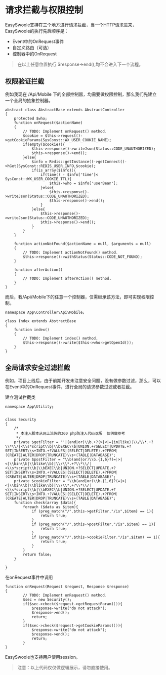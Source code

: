 # 请求拦截与权限控制
EasySwoole支持在三个地方进行请求拦截，当一个HTTP请求进来，EasySwoole的执行先后顺序是：
- Event中的OnRequest事件
- 自定义路由（可选）
- 控制器中的OnRequest

> 在以上任意位置执行 $response->end(),均不会进入下一个流程。

## 权限验证拦截
例如我现在 /Api/Mobile 下的全部控制器，均需要做权限控制，那么我们先建立一个全局的抽象控制器。
```
abstract class AbstractBase extends AbstractController
{
    protected $who;
    function onRequest($actionName)
    {
        // TODO: Implement onRequest() method.
        $cookie = $this->request()->getCookieParams(SysConst::WX_USER_COOKIE_NAME);
        if(empty($cookie)){
            $this->response()->writeJson(Status::CODE_UNAUTHORIZED);
            $this->response()->end();
        }else{
            $info = Redis::getInstance()->getConnect()->hGet(SysConst::REDIS_USER_INFO,$cookie);
            if(is_array($info)){
                if(time() - $info['time']< SysConst::WX_USER_COOKIE_TTL){
                    $this->who = $info['userBean'];
                }else{
                    $this->response()->writeJson(Status::CODE_UNAUTHORIZED);
                    $this->response()->end();
                }
            }else{
                $this->response()->writeJson(Status::CODE_UNAUTHORIZED);
                $this->response()->end();
            }
        }
    }

    function actionNotFound($actionName = null, $arguments = null)
    {
        // TODO: Implement actionNotFound() method.
        $this->response()->withStatus(Status::CODE_NOT_FOUND);
    }

    function afterAction()
    {
        // TODO: Implement afterAction() method.
    }
}
```


而后，我/Api/Mobile下的任意一个控制器，仅需继承该方法，即可实现权限控制。

```
namespace App\Controller\Api\Mobile;

class Index extends AbstractBase
{
    function index()
    {
        // TODO: Implement index() method.
        $this->response()->write($this->who->getOpenId());
    }
}
```

## 全局请求安全过滤拦截
例如，项目上线后，由于前期开发未注意安全问题，没有做参数过滤，那么，可以在Event中的OnRequest事件，进行全局的请求参数过滤或者拦截。

建立测试拦截类
```
namespace App\Utility;


class Security
{
    /*
     * 本注入脚本从网上流传的360 php防注入代码改版  仅供做参考
     */
    private $getFilter = "'|(and|or)\\b.+?(>|<|=|in|like)|\\/\\*.+?\\*\\/|<\\s*script\\b|\\bEXEC\\b|UNION.+?SELECT|UPDATE.+?SET|INSERT\\s+INTO.+?VALUES|(SELECT|DELETE).+?FROM|(CREATE|ALTER|DROP|TRUNCATE)\\s+(TABLE|DATABASE)";
    private $postFilter = "\\b(and|or)\\b.{1,6}?(=|>|<|\\bin\\b|\\blike\\b)|\\/\\*.+?\\*\\/|<\\s*script\\b|\\bEXEC\\b|UNION.+?SELECT|UPDATE.+?SET|INSERT\\s+INTO.+?VALUES|(SELECT|DELETE).+?FROM|(CREATE|ALTER|DROP|TRUNCATE)\\s+(TABLE|DATABASE)";
    private $cookieFilter = "\\b(and|or)\\b.{1,6}?(=|>|<|\\bin\\b|\\blike\\b)|\\/\\*.+?\\*\\/|<\\s*script\\b|\\bEXEC\\b|UNION.+?SELECT|UPDATE.+?SET|INSERT\\s+INTO.+?VALUES|(SELECT|DELETE).+?FROM|(CREATE|ALTER|DROP|TRUNCATE)\\s+(TABLE|DATABASE)";
    function check(array $data){
        foreach ($data as $item){
            if (preg_match("/".$this->getFilter."/is",$item) == 1){
                return true;
            }
            if (preg_match("/".$this->postFilter."/is",$item) == 1){
                return true;
            }
            if (preg_match("/".$this->cookieFilter."/is",$item) == 1){
                return true;
            }
        }
        return false;
    }

}
```
在onRequest事件中调用
```
function onRequest(Request $request, Response $response)
{
        // TODO: Implement onRequest() method.
        $sec = new Security();
        if($sec->check($request->getRequestParam())){
            $response->write("do not attack");
            $response->end();
            return;
        }
        if($sec->check($request->getCookieParams())){
            $response->write("do not attack");
            $response->end();
            return;
        }
}
```

EasySwoole也支持用户使用session。

> 注意：以上代码仅仅做逻辑展示，请勿直接使用。

<script>
    var _hmt = _hmt || [];
    (function() {
        var hm = document.createElement("script");
        hm.src = "https://hm.baidu.com/hm.js?4c8d895ff3b25bddb6fa4185c8651cc3";
        var s = document.getElementsByTagName("script")[0];
        s.parentNode.insertBefore(hm, s);
    })();
</script>
<script>
(function(){
    var bp = document.createElement('script');
    var curProtocol = window.location.protocol.split(':')[0];
    if (curProtocol === 'https') {
        bp.src = 'https://zz.bdstatic.com/linksubmit/push.js';        
    }
    else {
        bp.src = 'http://push.zhanzhang.baidu.com/push.js';
    }
    var s = document.getElementsByTagName("script")[0];
    s.parentNode.insertBefore(bp, s);
})();
</script>
